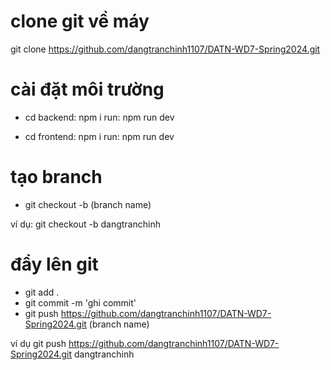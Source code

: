 # clone git về máy

git clone https://github.com/dangtranchinh1107/DATN-WD7-Spring2024.git

# cài đặt môi trường

- cd backend: npm i
  run: npm run dev

- cd frontend: npm i
  run: npm run dev

# tạo branch

- git checkout -b (branch name)

ví dụ: git checkout -b dangtranchinh

# đẩy lên git

- git add .
- git commit -m 'ghi commit'
- git push https://github.com/dangtranchinh1107/DATN-WD7-Spring2024.git (branch name)

ví dụ git push https://github.com/dangtranchinh1107/DATN-WD7-Spring2024.git dangtranchinh
